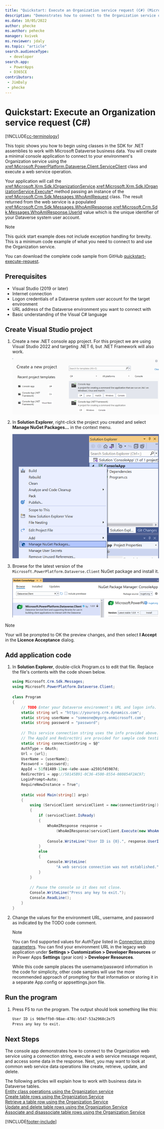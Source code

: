 ```yaml
---
title: "Quickstart: Execute an Organization service request (C#) (Microsoft Dataverse) | Microsoft Docs" # Intent and product brand in a unique string of 43-59 chars including spaces
description: "Demonstrates how to connect to the Organization service of Microsoft Dataverse and execute a request." # 115-145 characters including spaces. This abstract displays in the search result.
ms.date: 10/05/2022
author: phecke
ms.author: pehecke
manager: kvivek
ms.reviewer: jdaly
ms.topic: "article"
search.audienceType: 
  - developer
search.app: 
  - PowerApps
  - D365CE
contributors:
 - JimDaly
 - phecke
---
```


# Quickstart: Execute an Organization service request (C#)

[!INCLUDE[cc-terminology](../includes/cc-terminology.md)]

This topic shows you how to begin using classes in the SDK for .NET assemblies to work with Microsoft Dataverse business data. You will create a minimal console application to connect to your environment's Organization service using the <xref:Microsoft.PowerPlatform.Dataverse.Client.ServiceClient> class and execute a web service operation.

Your application will call the <xref:Microsoft.Xrm.Sdk.IOrganizationService>.<xref:Microsoft.Xrm.Sdk.IOrganizationService.Execute*> method passing an instance of the <xref:Microsoft.Crm.Sdk.Messages.WhoAmIRequest> class. The result returned from the web service is a populated <xref:Microsoft.Crm.Sdk.Messages.WhoAmIResponse>.<xref:Microsoft.Crm.Sdk.Messages.WhoAmIResponse.UserId> value which is the unique identifier of your Dataverse system user account.

> [!NOTE]
> This quick start example does not include exception handling for brevity. This is a minimum code example of what you need to connect to and use the Organization service.

You can download the complete code sample from GitHub [quickstart-execute-request](https://github.com/microsoft/PowerApps-Samples/blob/master/dataverse/orgsvc/C%23-NETCore/GetStarted/quickstart-execute-request/).

## Prerequisites

 - Visual Studio (2019 or later)
 - Internet connection
 - Logon credentials of a Dataverse system user account for the target environment
 - URL address of the Dataverse environment you want to connect with
 - Basic understanding of the Visual C# language

## Create Visual Studio project

1. Create a new .NET console app project. For this project we are using Visual Studio 2022 and targeting .NET 6, but .NET Framework will also work.

    ![Start a console app project.](../media/quick-start-org-service-console-app-1.png)

1. In **Solution Explorer**, right-click the project you created and select **Manage NuGet Packages...** in the context menu.

    ![Add NuGet package.](../media/quick-start-org-service-console-app-2.png)

1. Browse for the latest version of the  `Microsoft.PowerPlatform.Dataverse.Client` NuGet package and install it.

    ![Install Microsoft.PowerPlatform.Dataverse.Client NuGet package.](../media/quick-start-org-service-console-app-3.png)

> [!NOTE]
> Your will be prompted to OK the preview changes, and then select **I Accept** in the **Licence Acceptance** dialog.

## Add application code

1. In **Solution Explorer**, double-click Program.cs to edit that file. Replace the file's contents with the code shown below.

    ```csharp
    using Microsoft.Crm.Sdk.Messages;
    using Microsoft.PowerPlatform.Dataverse.Client;

    class Program
    {
        // TODO Enter your Dataverse environment's URL and logon info.
        static string url = "https://yourorg.crm.dynamics.com";
        static string userName = "someone@myorg.onmicrosoft.com";
        static string password = "password";

        // This service connection string uses the info provided above.
        // The AppId and RedirectUri are provided for sample code testing.
        static string connectionString = $@"
        AuthType = OAuth;
        Url = {url};
        UserName = {userName};
        Password = {password};
        AppId = 51f81489-12ee-4a9e-aaae-a2591f45987d;
        RedirectUri = app://58145B91-0C36-4500-8554-080854F2AC97;
        LoginPrompt=Auto;
        RequireNewInstance = True";

        static void Main(string[] args)
        {
            using (ServiceClient serviceClient = new(connectionString))
            {
                if (serviceClient.IsReady)
                {
                    WhoAmIResponse response = 
                        (WhoAmIResponse)serviceClient.Execute(new WhoAmIRequest());

                    Console.WriteLine("User ID is {0}.", response.UserId);
                }
                else
                {
                    Console.WriteLine(
                        "A web service connection was not established.");
                }
            }

            // Pause the console so it does not close.
            Console.WriteLine("Press any key to exit.");
            Console.ReadLine();
        }
    }
    ```

1. Change the values for the environment URL, username, and password as indicated by the TODO code comment.

    > [!NOTE]
    > You can find supported values for *AuthType* listed in [Connection string parameters](../xrm-tooling/use-connection-strings-xrm-tooling-connect.md#connection-string-parameters). You can find your environment URL in the legacy web application under **Settings > Customization > Developer Resources** or in Power Apps **Settings** (gear icon) > **Developer Resources**.
    >
    > While this code sample places the username/password information in the code for simplicity, other code samples will use the more recommended approach of prompting for that information or storing it in a separate App.config or appsettings.json file.

## Run the program

1. Press F5 to run the program. The output should look something like this:

    ```bash
    User ID is 969effb0-98ae-478c-b547-53a2968c2e75
    Press any key to exit.
    ```

## Next Steps

The console app demonstrates how to connect to the Organization web service using a connection string, execute a web service message request, and access some data in the response. Next, you may want to look at common web service data operations like create, retrieve, update, and delete.

The following articles will explain how to work with business data in Dataverse tables.  
[Entity class operations using the Organization service](entity-operations.md)  
[Create table rows using the Organization Service](entity-operations-create.md)  
[Retrieve a table row using the Organization Service](entity-operations-retrieve.md)  
[Update and delete table rows using the Organization Service](entity-operations-update-delete.md)<br />
[Associate and disassociate table rows using the Organization Service](entity-operations-associate-disassociate.md)

[!INCLUDE[footer-include](../../../includes/footer-banner.md)]
